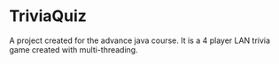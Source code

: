 # TriviaQuiz
A project created for the advance java course.
It is a 4 player LAN trivia game created with multi-threading.
